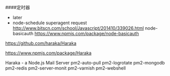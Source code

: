 ####定时器
* later
* node-schedule
superagent request
http://www.bitscn.com/school/Javascript/201410/339026.html
node-basicauth  https://www.npmjs.com/package/node-basicauth

https://github.com/haraka/Haraka

https://www.npmjs.com/package/Haraka

Haraka - a Node.js Mail Server
pm2-auto-pull     pm2-logrotate      pm2-mongodb       pm2-redis         pm2-server-monit    pm2-varnish         pm2-webshell
